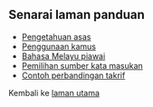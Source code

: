 ---
---

## Senarai laman panduan

* [Pengetahuan asas][PN1]
* [Penggunaan kamus][PN2]
* [Bahasa Melayu piawai][PN3]
* [Pemilihan sumber kata masukan][PN4]
* [Contoh perbandingan takrif][PN5]

Kembali ke [laman utama][LU]


  [LU]: index.md
  [PN1]: panduan/asas.md
  [PN2]: panduan/kamus.md
  [PN3]: panduan/piawai.md
  [PN4]: panduan/sumber.md
  [PN5]: panduan/takrif.md
